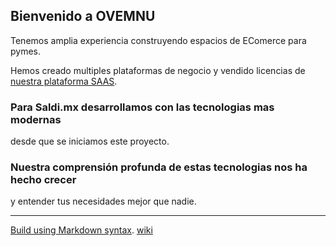 ## Bienvenido a OVEMNU

Tenemos amplia experiencia construyendo espacios de EComerce para pymes.

Hemos creado multiples plataformas de negocio y vendido licencias de [nuestra plataforma SAAS](https://saldi.mx/).

### Para Saldi.mx desarrollamos con las tecnologias mas modernas
desde que se iniciamos este proyecto.

### Nuestra comprensión profunda de estas tecnologias nos ha hecho crecer
y entender tus necesidades mejor que nadie.











____________________________________________________
[Build using Markdown syntax](https://docs.github.com/en/github/writing-on-github/getting-started-with-writing-and-formatting-on-github/basic-writing-and-formatting-syntax).
[wiki](https://testmn.tiddlyhost.com/)
